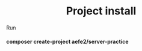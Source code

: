 <h1 align="center">Project install</h1>
Run <h4>composer create-project aefe2/server-practice </h4>
